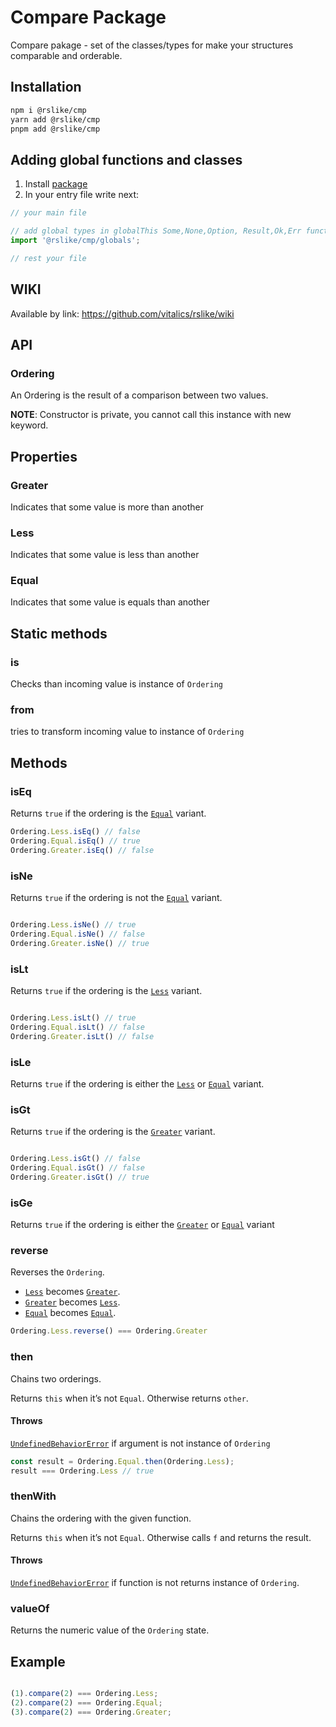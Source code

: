 # Compare Package

Compare pakage - set of the classes/types for make your structures comparable and orderable.

## Installation

```bash
npm i @rslike/cmp
yarn add @rslike/cmp
pnpm add @rslike/cmp
```

## Adding global functions and classes

1. Install [package](#installation)
2. In your entry file write next:

```typescript
// your main file

// add global types in globalThis Some,None,Option, Result,Ok,Err functions
import '@rslike/cmp/globals';

// rest your file
```

## WIKI

Available by link: https://github.com/vitalics/rslike/wiki

## API

### Ordering

An Ordering is the result of a comparison between two values.

**NOTE**: Constructor is private, you cannot call this instance with new keyword.

## Properties

### Greater

Indicates that some value is more than another

### Less

Indicates that some value is less than another

### Equal

Indicates that some value is equals than another

## Static methods

### is

Checks than incoming value is instance of `Ordering`

### from

tries to transform incoming value to instance of `Ordering`

## Methods

### isEq

Returns `true` if the ordering is the [`Equal`](#equal) variant.

```ts
Ordering.Less.isEq() // false
Ordering.Equal.isEq() // true
Ordering.Greater.isEq() // false
```

### isNe

Returns `true` if the ordering is not the [`Equal`](#equal) variant.

```ts

Ordering.Less.isNe() // true
Ordering.Equal.isNe() // false
Ordering.Greater.isNe() // true
```

### isLt

Returns `true` if the ordering is the [`Less`](#less) variant.

```ts

Ordering.Less.isLt() // true
Ordering.Equal.isLt() // false
Ordering.Greater.isLt() // false
```

### isLe

Returns `true` if the ordering is either the [`Less`](#less) or [`Equal`](#equal) variant.

### isGt

Returns `true` if the ordering is the [`Greater`](#greater) variant.

```ts

Ordering.Less.isGt() // false
Ordering.Equal.isGt() // false
Ordering.Greater.isGt() // true
```

### isGe

Returns `true` if the ordering is either the [`Greater`](#greater) or [`Equal`](#equal) variant

### reverse

Reverses the `Ordering`.

- [`Less`](#less) becomes [`Greater`](#greater).
- [`Greater`](#greater) becomes [`Less`](#less).
- [`Equal`](#equal) becomes [`Equal`](#equal).

```ts
Ordering.Less.reverse() === Ordering.Greater
```

### then

Chains two orderings.

Returns `this` when it’s not `Equal`. Otherwise returns `other`.

#### Throws

[`UndefinedBehaviorError`](../std/UndefinedBehaviorError.md) if argument is not instance of `Ordering`

```ts
const result = Ordering.Equal.then(Ordering.Less);
result === Ordering.Less // true
```

### thenWith

Chains the ordering with the given function.

Returns `this` when it’s not `Equal`. Otherwise calls `f` and returns the result.

#### Throws

[`UndefinedBehaviorError`](../std/UndefinedBehaviorError.md) if function is not returns instance of `Ordering`.

### valueOf

Returns the numeric value of the `Ordering` state.

## Example

```ts

(1).compare(2) === Ordering.Less;
(2).compare(2) === Ordering.Equal;
(3).compare(2) === Ordering.Greater;
```
